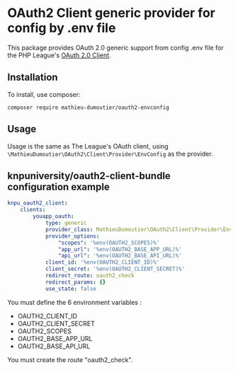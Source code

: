 # OAuth2 Client generic provider for config by .env file

This package provides OAuth 2.0 generic support from config .env file for the PHP League's [OAuth 2.0 Client](https://github.com/thephpleague/oauth2-client).

## Installation

To install, use composer:

```
composer require mathieu-dumoutier/oauth2-envconfig
```

## Usage

Usage is the same as The League's OAuth client, using `\MathieuDumoutier\OAuth2\Client\Provider\EnvConfig` as the provider.

## knpuniversity/oauth2-client-bundle configuration example

```yaml
knpu_oauth2_client:
    clients:
        youapp_oauth:
            type: generic
            provider_class: MathieuDumoutier\OAuth2\Client\Provider\EnvConfigProvider
            provider_options:
                "scopes": '%env(OAUTH2_SCOPES)%'
                "app_url": '%env(OAUTH2_BASE_APP_URL)%'    
                "api_url": '%env(OAUTH2_BASE_API_URL)%'    
            client_id: '%env(OAUTH2_CLIENT_ID)%'
            client_secret: '%env(OAUTH2_CLIENT_SECRET)%'
            redirect_route: oauth2_check
            redirect_params: {}
            use_state: false
```

You must define the 6 environment variables :
* OAUTH2_CLIENT_ID 
* OAUTH2_CLIENT_SECRET
* OAUTH2_SCOPES
* OAUTH2_BASE_APP_URL
* OAUTH2_BASE_API_URL

You must create the route "oauth2_check".
